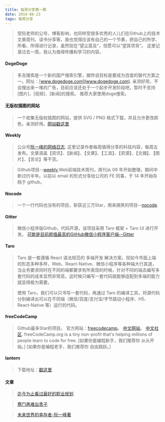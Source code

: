 ```yaml
---
title: 每周分享第一期
date: 2019-06-23
tags: 每周分享
---
```

> 受阮老师的公号、博客影响，也同样受很多优秀的人儿们在Github上的技术文章周刊、读书分享等，我也觉得应该有自己的一个节奏，把自己的所学、所看、所得进行记录，虽然现在“望尘莫及”，但愿可以“望其项背”。
> 这里记录过去一周，我认为值得传播和学习的内容。

#### DogeDoge
> 多吉搜索是一个新的国产搜索引擎，据传说目标是要成为百度的替代方案之一。网址：[www.dogedoge.com](www.dogedoge.com).
> 亲测好用，不会搜出来一堆的广告，目前应该还处于一个起步开发阶段吧，暂时不支持[图片]、[视频]、[新闻]的搜索。
> 推荐大家使用doge搜索。

#### 无版权插图的网站
> 一个收集无版权插图的网站，提供 SVG / PNG 格式下载，并且允许更改颜色，亲测好用。[网站戳这里](https://gallery.manypixels.co/category)

#### Weekly
> 公众号[阮一峰的网络日志](https://mp.weixin.qq.com/mp/profile_ext?action=home&__biz=MzI4NjAxNjY4Nw==#wechat_redirect).
> 这里记录作者每周值得分享的科技内容，每周五发布。文章涵盖【资讯】、【新闻】、【文章】、【工具】、【资源】、【文摘】、【图片】、【言论】等干货。

> Github项目--[weekly](https://github.com/zenany/weekly/tree/master/software),Web前端技术周刊，周刊从 09 年开始整理，期间中断过约半年。以前以 email 的形式分享给公司的 FE 同事，于 14 年开始存档于 github。

#### Nocode
> 一个一行代码也没有的项目，斩获近三万Star，用来搞笑的项目--[nocode](https://github.com/kelseyhightower/nocode).

#### Gitter
> 微信小程序版Github，代码开源，该项目采用 Taro 框架 + Taro UI 进行开发。
> [可能是目前颜值最高的GitHub微信小程序客户端--Gitter](https://github.com/huangjianke/Gitter)

#### Taro
> Taro 是一套遵循 React 语法规范的 多端开发 解决方案。现如今市面上端的形态多种多样，Web、React-Native、微信小程序等各种端大行其道，当业务要求同时在不同的端都要求有所表现的时候，针对不同的端去编写多套代码的成本显然非常高，这时候只编写一套代码就能够适配到多端的能力就显得极为需要。

> 使用 Taro，我们可以只书写一套代码，再通过 Taro 的编译工具，将源代码分别编译出可以在不同端（微信/百度/支付宝/字节跳动小程序、H5、React-Native 等）运行的代码。

#### freeCodeCamp
> Github最多Star的项目。
> 官方网站：[freecodecamp](https://www.freecodecamp.org/)。
> [中文网站](https://learn.freecodecamp.one/)。
> [中文社区](https://www.freecodecamp.cn/challenges/build-a-tribute-page).
> freeCodeCamp.org is a tiny non-profit that's helping millions of people learn to code for free.
> [如果你是编程新手，我们推荐你 从头开始。]
> [如果你是编程老手，我们推荐你 自由跳跃。]

#### lantern
> 下载地址：[戳这里](https://github.com/getlantern/lantern)



#### 文章
> [迄今为止看过最好的职业规划](http://www.360doc.com/content/13/0512/16/3125585_284829243.shtml)

> [寒门再难出贵子](https://www.mtyyw.com/7013/)

> [未来世界的幸存者-阮一峰著](http://www.ruanyifeng.com/survivor/)

